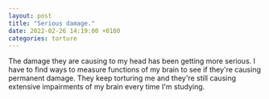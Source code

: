 ```yaml
---
layout: post
title: "Serious damage."
date: 2022-02-26 14:19:00 +0100
categories: torture
---
```

The damage they are causing to my head has been getting more serious. I have to find ways to measure 
functions of my brain to see if they're causing permanent damage.
They keep torturing me and they're still causing extensive impairments of my brain every time I'm studying.